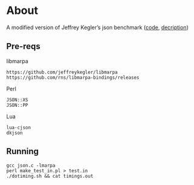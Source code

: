 ﻿About
=====

A modified version of Jeffrey Kegler’s json benchmark 
([code](https://github.com/jeffreykegler/libmarpa/tree/master/test/json), 
[decription](http://irclog.perlgeek.de/marpa/2014-08-31#i_9274289))

Pre-reqs
--------

libmarpa

    https://github.com/jeffreykegler/libmarpa
    https://github.com/rns/libmarpa-bindings/releases
    
Perl

    JSON::XS
    JSON::PP

Lua

    lua-cjson
    dkjson

Running   
-------
  
    gcc json.c -lmarpa
    perl make_test_in.pl > test.in
    ./dotiming.sh && cat timings.out
